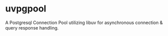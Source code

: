 uvpgpool
========

A Postgresql Connection Pool utilizing libuv for asynchronous connection &amp; query response handling.
